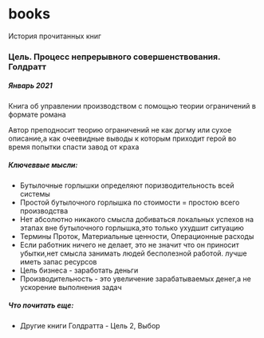 # books
История прочитанных книг

### Цель. Процесс непрерывного совершенствования. Голдратт
##### Январь 2021
Книга об управлении производством с помощью теории ограничений в формате романа

Автор преподносит теорию ограничений не как догму или сухое описание,а как очеевидные выводы к которым приходит герой во время попытки спасти завод от краха

##### Ключеввые мысли:
-   Бутылочные горлышки определяют поризводительность всей системы
-   Простой бутылочного горлышка по стоимости = простою всего производства
-   Нет абсолютно никакого смысла добиваться локальных успехов на этапах вне бутылочного горлышка,это только ухудшит ситуацию
-   Термины Проток, Материальные ценности, Операционные расходы
-   Если работник ничего не делает, это не значит что он приносит убытки,нет смысла занимать людей бесполезной работой. лучше иметь запас ресурсов
-   Цель бизнеса - заработать деньги
-   Производительность - это увеличение зарабатываемых денег,а не ускорение выполнения задач

##### Что почитать еще:
-   Другие книги Голдратта - Цель 2, Выбор
